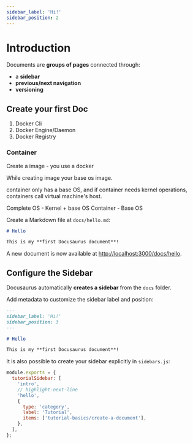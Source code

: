 ```yaml
---
sidebar_label: 'Hi!'
sidebar_position: 2
---
```


# Introduction  

Documents are **groups of pages** connected through:
- a **sidebar**
- **previous/next navigation**
- **versioning**

## Create your first Doc
1. Docker Cli
2. Docker Engine/Daemon
3. Docker Registry

### Container
Create a image - you use a docker

While creating image your base os image.

container only has a base OS, and if container needs kernel operations, containers call virtual machine's host.

Complete OS - Kernel + base OS
Container - Base OS



Create a Markdown file at `docs/hello.md`:

```md title="docs/hello.md"
# Hello

This is my **first Docusaurus document**!
```

A new document is now available at [http://localhost:3000/docs/hello](http://localhost:3000/docs/hello).

## Configure the Sidebar

Docusaurus automatically **creates a sidebar** from the `docs` folder.

Add metadata to customize the sidebar label and position:

```md title="docs/hello.md" {1-4}
---
sidebar_label: 'Hi!'
sidebar_position: 3
---

# Hello

This is my **first Docusaurus document**!
```

It is also possible to create your sidebar explicitly in `sidebars.js`:

```js title="sidebars.js"
module.exports = {
  tutorialSidebar: [
    'intro',
    // highlight-next-line
    'hello',
    {
      type: 'category',
      label: 'Tutorial',
      items: ['tutorial-basics/create-a-document'],
    },
  ],
};
```

